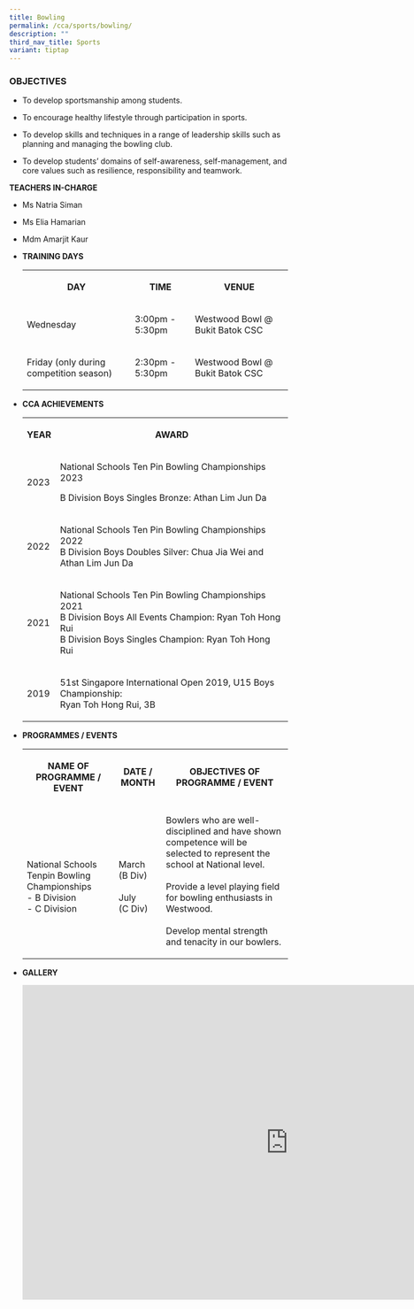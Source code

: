 ```yaml
---
title: Bowling
permalink: /cca/sports/bowling/
description: ""
third_nav_title: Sports
variant: tiptap
---
```

<h3>OBJECTIVES</h3>
<ul data-tight="true" class="tight">
<li>
<p>To develop sportsmanship among students.&nbsp;</p>
</li>
<li>
<p>To encourage healthy lifestyle through participation in sports.&nbsp;</p>
</li>
<li>
<p>To develop skills and techniques in a range of leadership skills such
as planning and managing the bowling club.&nbsp;</p>
</li>
<li>
<p>To develop students’ domains of self-awareness, self-management, and core
values such as resilience, responsibility and teamwork.</p>
</li>
</ul>
<p><strong>TEACHERS IN-CHARGE</strong>
</p>
<ul data-tight="true" class="tight">
<li>
<p>Ms Natria Siman</p>
</li>
<li>
<p>Ms Elia Hamarian</p>
</li>
<li>
<p>Mdm Amarjit Kaur</p>
</li>
</ul>
<p></p>
<ul>
<li>
<p><strong>TRAINING DAYS</strong>
</p>
<p></p>
<table>
<tbody>
<tr>
<th rowspan="1" colspan="1">
<p>DAY</p>
</th>
<th rowspan="1" colspan="1">
<p>TIME</p>
</th>
<th rowspan="1" colspan="1">
<p>VENUE</p>
</th>
</tr>
<tr>
<td rowspan="1" colspan="1">
<p>Wednesday</p>
</td>
<td rowspan="1" colspan="1">
<p>3:00pm - 5:30pm</p>
</td>
<td rowspan="1" colspan="1">
<p>Westwood Bowl @ Bukit Batok CSC</p>
</td>
</tr>
<tr>
<td rowspan="1" colspan="1">
<p>Friday (only during competition season)
<br>
</p>
</td>
<td rowspan="1" colspan="1">
<p>2:30pm - 5:30pm</p>
</td>
<td rowspan="1" colspan="1">
<p>Westwood Bowl @ Bukit Batok CSC</p>
</td>
</tr>
</tbody>
</table>
</li>
<li>
<p><strong>CCA ACHIEVEMENTS</strong>
</p>
<p></p>
<table>
<tbody>
<tr>
<th rowspan="1" colspan="1">
<p>YEAR</p>
</th>
<th rowspan="1" colspan="1">
<p>AWARD</p>
</th>
</tr>
<tr>
<td rowspan="1" colspan="1">
<p>2023</p>
</td>
<td rowspan="1" colspan="1">
<p>National Schools Ten Pin Bowling Championships 2023</p>
<p>B Division Boys Singles Bronze: Athan Lim Jun Da</p>
</td>
</tr>
<tr>
<td rowspan="1" colspan="1">
<p>2022</p>
</td>
<td rowspan="1" colspan="1">
<p>National Schools Ten Pin Bowling Championships 2022
<br>B Division Boys Doubles Silver: Chua Jia Wei and
<br>Athan Lim Jun Da</p>
</td>
</tr>
<tr>
<td rowspan="1" colspan="1">
<p>2021</p>
</td>
<td rowspan="1" colspan="1">
<p>National Schools Ten Pin Bowling Championships 2021
<br>B Division Boys All Events Champion: Ryan Toh Hong Rui
<br>B Division Boys Singles Champion: Ryan Toh Hong Rui
<br>
</p>
</td>
</tr>
<tr>
<td rowspan="1" colspan="1">
<p>2019</p>
</td>
<td rowspan="1" colspan="1">
<p>51st Singapore International Open 2019, U15 Boys Championship:
<br>Ryan Toh Hong Rui, 3B
<br>
</p>
</td>
</tr>
</tbody>
</table>
</li>
<li>
<p><strong>PROGRAMMES / EVENTS</strong>
</p>
<p></p>
<table>
<tbody>
<tr>
<th rowspan="1" colspan="1">
<p>NAME OF PROGRAMME / EVENT</p>
</th>
<th rowspan="1" colspan="1">
<p>DATE / MONTH</p>
</th>
<th rowspan="1" colspan="1">
<p>OBJECTIVES OF PROGRAMME / EVENT</p>
</th>
</tr>
<tr>
<td rowspan="1" colspan="1">
<p>
<br>National Schools Tenpin Bowling Championships
<br>- B Division
<br>- C Division</p>
</td>
<td rowspan="1" colspan="1">
<p>
<br>March
<br>(B Div)
<br>
<br>July
<br>(C Div)</p>
</td>
<td rowspan="1" colspan="1">
<p>Bowlers who are well-disciplined and have shown competence will be selected
to represent the school at National level.
<br>
<br>Provide a level playing field for bowling enthusiasts in Westwood.
<br>
<br>Develop mental strength and tenacity in our bowlers.</p>
</td>
</tr>
</tbody>
</table>
</li>
<li>
<p><strong>GALLERY</strong>
</p>
<p></p>
<div class="iframe-wrapper">
<iframe height="569" width="960" allowfullscreen="true" frameborder="0" src="https://docs.google.com/presentation/d/e/2PACX-1vS2NAFtPIx4Wtzap40hrzgPhn3tfWsOcdODTa3UeVvLXwfnWjY4T9_CVYWvlH3pBG7e5GKiflzFrzik/embed?start=true&amp;loop=true&amp;delayms=3000"></iframe>
</div>
<p></p>
</li>
</ul>
<p></p>